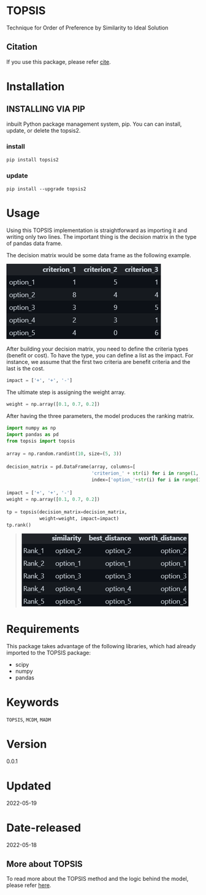 # TOPSIS
Technique for Order of Preference by Similarity to Ideal Solution


## Citation 
If you use this package, please refer [cite](CITATION.cff).


# Installation
## INSTALLING VIA PIP

inbuilt Python package management system, pip. 
You can can install, update, or delete the topsis2.

### install

```bash
pip install topsis2
```
### update
```pip
pip install --upgrade topsis2
```


# Usage
Using this TOPSIS implementation is straightforward as importing it and writing only two lines. The important thing is the decision matrix in the type of pandas data frame. 

The decision matrix would be some data frame as the following example.

![![DM](https://github.com/samanemami/TOPSIS/blob/main/doc/decision_matrix.png)](https://github.com/samanemami/TOPSIS/blob/main/doc/decision_matrix.png)

After building your decision matrix, you need to define the criteria types (benefit or cost). To have the type, you can define a list as the impact. For instance, we assume that the first two criteria are benefit criteria and the last is the cost.

```Python
impact = ['+', '+', '-']
```

The ultimate step is assigning the weight array.

```Python
weight = np.array([0.1, 0.7, 0.2])
```

After having the three parameters, the model produces the ranking matrix.

```Python
import numpy as np
import pandas as pd
from topsis import topsis

array = np.random.randint(10, size=(5, 3))

decision_matrix = pd.DataFrame(array, columns=[
                               'criterion_' + str(i) for i in range(1, 4)],
                               index=['option_'+str(i) for i in range(1, 6)])

impact = ['+', '+', '-']
weight = np.array([0.1, 0.7, 0.2])

tp = topsis(decision_matrix=decision_matrix,
            weight=weight, impact=impact)
tp.rank()
```
> ![![ranking](https://github.com/samanemami/TOPSIS/blob/main/doc/Ranking_matrix.png)](https://github.com/samanemami/TOPSIS/blob/main/doc/Ranking_matrix.png)

# Requirements
This package takes advantage of the following libraries, which had already imported to the TOPSIS package:

* scipy
* numpy
* pandas

# Keywords
`TOPSIS`, `MCDM`, `MADM`

# Version
0.0.1

# Updated
2022-05-19

# Date-released
2022-05-18

## More about TOPSIS
To read more about the TOPSIS method and the logic behind the model, please refer [here](https://samanemami.medium.com/multi-criteria-decision-making-topsis-c122925f89e4).
